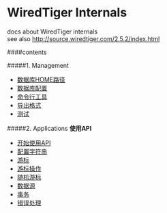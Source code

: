 WiredTiger Internals
===================
docs about WiredTiger internals  
see also <http://source.wiredtiger.com/2.5.2/index.html>

####contents

#####1. Management
- [数据库HOME路径](101_home_directory.md)
- [数据库配置](102_configuration.md)
- [命令行工具](103_command_line_utility.md)
 - [导出格式](104_dump_formats.md)
- [测试](105_testing.md)

#####2. Applications
**使用API**
- [开始使用API](201_getting_started.md)
- [配置字符串](202_configuration_strings.md)
- [游标](203_cursors.md)
 - [游标操作](204_cursor_operations.md)
 - [随机游标](205_cursor_random.md)
 - [数据源](206_data_sources.md)
- [事务](207_transactions.md)
- [错误处理](208_error_handling.md)
